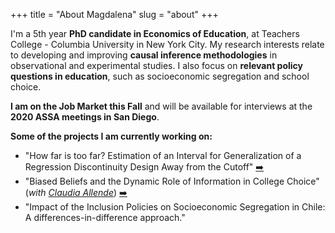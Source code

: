 +++
title = "About Magdalena"
slug = "about"
+++

I'm a 5th year **PhD candidate in Economics of Education**, at Teachers College - Columbia University in New York City. My research interests relate to developing and improving **causal inference methodologies** in observational and experimental studies. I also focus on **relevant policy questions in education**, such as socioeconomic segregation and school choice.

**I am on the Job Market this Fall** and will be available for interviews at the **2020 ASSA meetings in San Diego**.


**Some of the projects I am currently working on:**

* "How far is too far? Estimation of an Interval for Generalization of a Regression Discontinuity Design Away from the Cutoff" [:arrow_right:](https://www.magdalenabennett.com/abstracts/#grd/)
* "Biased Beliefs and the Dynamic Role of Information in College Choice" (*with [Claudia Allende](https://www.claudiaallendesc.com/)*) [:arrow_right:](https://www.magdalenabennett.com/abstracts/#chile-rct/)
* "Impact of the Inclusion Policies on Socioeconomic Segregation in Chile: A differences-in-difference approach."
